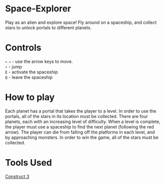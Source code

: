# Space-Explorer
Play as an alien and explore space! Fly around on a spaceship, and collect stars to unlock portals to different planets.

# Controls 
`←` `→` - use the arrow keys to move. <br/>
`↑` - jump <br/>
`E` - activate the spaceship <br/>
`Q` - leave the spaceship <br/>

# How to play
Each planet has a portal that takes the player to a level. In order to use the portals, all of the stars in its location must be collected.
There are four planets, each with an increasing level of difficulty. When a level is complete, the player must use a spaceship to find the next planet (following the red arrow).
The player can die from falling off the platforms in each level, and by approaching monsters. In order to win the game, all of the stars must be collected.

# Tools Used
[Construct 3](https://www.construct.net/)
